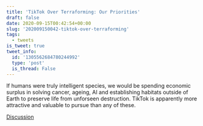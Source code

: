 ```yaml
---
title: 'TikTok Over Terraforming: Our Priorities'
draft: false
date: 2020-09-15T00:42:54+00:00
slug: '202009150042-tiktok-over-terraforming'
tags:
  - tweets
is_tweet: true
tweet_info:
  id: '1305562684780244992'
  type: 'post'
  is_thread: False
---
```




If humans were truly intelligent species, we would be spending economic surplus in solving cancer, ageing, AI and establishing habitats outside of Earth to preserve life from unforseen destruction. TikTok is apparently more attractive and valuable to pursue than any of these.

[Discussion](https://x.com/sytelus/status/1305562684780244992)
